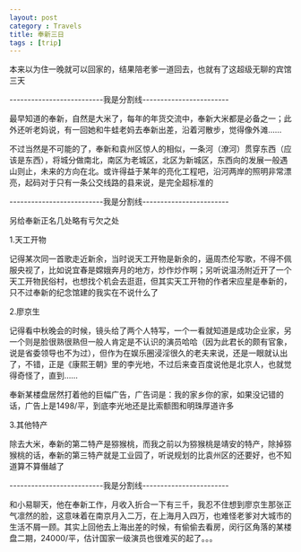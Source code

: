 ```yaml
---
layout: post
category : Travels
title: 奉新三日
tags : [trip]
---
```



本来以为住一晚就可以回家的，结果陪老爹一道回去，也就有了这超级无聊的宾馆三天

--------------------------我是分割线------------------------

最早知道的奉新，自然是大米了，每年的年货交流中，奉新大米都是必备之一；此外还听老妈说，有一回她和牛蛙老妈去奉新出差，沿着河散步，觉得像外滩……

不过当然是不可能的了，奉新和袁州区惊人的相似，一条河（潦河）贯穿东西（应该是东西），将城分做南北，南区为老城区，北区为新城区，东西向的发展一般遇山则止，未来的方向在北。或许得益于某年的亮化工程吧，沿河两岸的照明非常漂亮，起码对于只有一条公交线路的县来说，是完全超标准的

--------------------------我是分割线------------------------

另给奉新正名几处略有亏欠之处

1.天工开物

记得某次同一首歌走近新余，当时说天工开物是新余的，逼周杰伦写歌，不得不佩服央视了，比如说宜春是嫦娥奔月的地方，炒作炒作啊；另听说温汤附近开了一个天工开物民俗村，也想找个机会去逛逛，但其实天工开物的作者宋应星是奉新的，只不过奉新的纪念馆建的我实在不说什么了

2.廖京生

记得看中秋晚会的时候，镜头给了两个人特写，一个一看就知道是成功企业家，另一个则是脸很熟很熟但一般人肯定是不认识的演员哈哈（因为此君长的颇有官象，说是省委领导也不为过），但作为在娱乐圈浸淫很久的老夫来说，还是一眼就认出了，不错，正是《康熙王朝》里的李光地，不过后来查百度说他是北京人，也就觉得奇怪了，直到……

奉新某楼盘居然打着他的巨幅广告，广告词是：我的家乡你的家，如果没记错的话，广告上是1498/平，到底李光地还是比索额图和明珠厚道许多

3.其他特产

除去大米，奉新的第二特产是猕猴桃，而我之前以为猕猴桃是靖安的特产，除掉猕猴桃的话，奉新的第三特产就是工业园了，听说规划的比袁州区的还要好，也不知道算不算僭越了

--------------------------我是分割线------------------------

和小易聊天，他在奉新工作，月收入折合一下有三千，我忍不住想到廖京生那张正气凛然的脸，这意味着在南京月入二万，在上海月入四万，也难怪老爹对大城市的生活不屑一顾。其实上回他去上海出差的时候，有偷偷去看房，闵行区角落的某楼盘二期，24000/平，估计国家一级演员也很难买的起了。。。